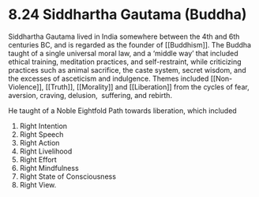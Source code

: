 # 8.24 Siddhartha Gautama (Buddha)

Siddhartha Gautama lived in India somewhere between the 4th and 6th centuries BC, and is regarded as the founder of [[Buddhism]]. The Buddha taught of a single universal moral law, and a ‘middle way’ that included ethical training, meditation practices, and self-restraint, while criticizing practices such as animal sacrifice, the caste system, secret wisdom, and the excesses of asceticism and indulgence. Themes included [[Non-Violence]], [[Truth]], [[Morality]] and [[Liberation]] from the cycles of fear, aversion, craving, delusion,  suffering, and rebirth. 

He taught of a Noble Eightfold Path towards liberation, which included 
1) Right Intention 
2) Right Speech 
3) Right Action 
4) Right Livelihood 
5) Right Effort 
6) Right Mindfulness 
7) Right State of Consciousness 
8) Right View.
